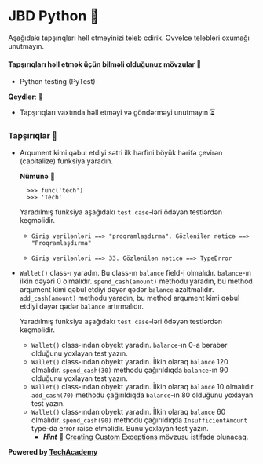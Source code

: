 # JBD Python  :snake:

Aşağıdakı tapşırıqları həll etməyinizi tələb edirik. Əvvəlcə tələbləri oxumağı unutmayın.
#### Tapşırıqları həll etmək üçün bilməli olduğunuz mövzular :brain:

* Python testing (PyTest)

**Qeydlər**: :pushpin:
* Tapşırıqları vaxtında həll etməyi və göndərməyi unutmayın :hourglass_flowing_sand:
### Tapşırıqlar :dart:

* Arqument kimi qəbul etdiyi sətri ilk hərfini böyük hərifə çevirən (capitalize) funksiya yaradın. 

    **Nümunə** :bookmark_tabs:
    
        >>> func('tech') 
        >>> 'Tech'

    Yaradılmış funksiya aşağıdakı `test case`-ləri ödəyən testlərdən keçməlidir.

    - `Giriş verilənləri ==> "proqramlaşdırma". Gözlənilən nəticə ==> "Proqramlaşdırma"`

    - `Giriş verilənləri ==> 33. Gözlənilən nəticə ==> TypeError`

* `Wallet()` class-ı yaradın. Bu class-ın `balance` field-i olmalıdır. `balance`-ın ilkin dəyəri 0 olmalıdır. `spend_cash(amount)` methodu yaradın, bu method arqument kimi qəbul etdiyi dəyər qədər `balance` azaltmalıdır. `add_cash(amount)` methodu yaradın, bu method arqument kimi qəbul etdiyi dəyər qədər `balance` artırmalıdır. 

    Yaradılmış funksiya aşağıdakı `test case`-ləri ödəyən testlərdən keçməlidir.

    - `Wallet()` class-ından obyekt yaradın. `balance`-ın 0-a bərabər olduğunu yoxlayan test yazın.
    - `Wallet()` class-ından obyekt yaradın. İlkin olaraq `balance` 120 olmalıdır. `spend_cash(30)` methodu çağırıldıqda `balance`-ın 90 olduğunu yoxlayan test yazın.
    - `Wallet()` class-ından obyekt yaradın. İlkin olaraq `balance` 10 olmalıdır. `add_cash(70)` methodu çağırıldıqda `balance`-ın 80 olduğunu yoxlayan test yazın.
    - `Wallet()` class-ından obyekt yaradın. İlkin olaraq `balance` 60 olmalıdır. `spend_cash(90)` methodu çağırıldıqda `InsufficientAmount` type-da error raise etməlidir. Bunu yoxlayan test yazın. 
        - ***Hint*** :lollipop: [Creating Custom Exceptions](https://www.programiz.com/python-programming/user-defined-exception) mövzusu istifadə olunacaq. 

**Powered by [TechAcademy](https://www.tech.edu.az/)**

